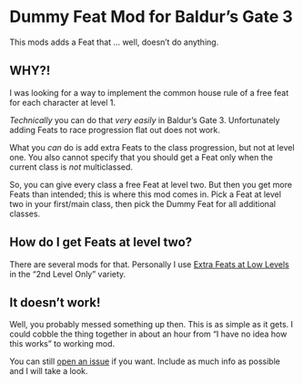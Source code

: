 # Dummy Feat Mod for Baldur’s Gate 3

This mods adds a Feat that … well, doesn’t do anything.

## WHY⁈

I was looking for a way to implement the common house rule of a free feat for 
each character at level 1.

_Technically_ you can do that _very easily_ in Baldur’s Gate 3. Unfortunately 
adding Feats to race progression flat out does not work.

What you _can_ do is add extra Feats to the class progression, but not at level 
one. You also cannot specify that you should get a Feat only when the current 
class is _not_ multiclassed.

So, you can give every class a free Feat at level two. But then you get more 
Feats than intended; this is where this mod comes in. Pick a Feat at level two 
in your first/main class, then pick the Dummy Feat for all additional classes.

## How do I get Feats at level two?

There are several mods for that. Personally I use [Extra Feats at Low 
Levels](https://www.nexusmods.com/baldursgate3/mods/952) in the “2nd Level Only” 
variety.

## It doesn’t work!

Well, you probably messed something up then. This is as simple as it gets. 
I could cobble the thing together in about an hour from “I have no idea how this 
works” to working mod.

You can still [open an issue](https://git.alternerd.tv/bg3-dummy-feat) if you 
want. Include as much info as possible and I will take a look.
